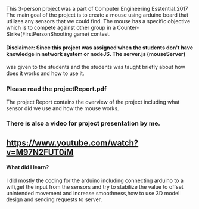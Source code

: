 This 3-person project was a part of Computer Engineering Esstential.2017
The main goal of the project is to create a mouse using arduino board that utilizes any sensors that we could find.
The mouse has a specific objective which is to compete against other group in a Counter-Strike(FirstPersonShooting game) contest.
#### Disclaimer: Since this project was assigned when the students don't have knowledge in network system or nodeJS. The server.js (mouseServer) 
was given to the students and the students was taught briefly about how does it works and how to use it.

### Please read the projectReport.pdf 
The project Report contains the overview of the project including what sensor did we use and how the mouse works.
### There is also a video for project presentation by me.
https://www.youtube.com/watch?v=M97N2FUT0iM
-----------------------------------------------------------------------------------------------------------------------

#### What did I learn?
I did mostly the coding for the arduino including connecting arduino to a wifi,get the input from the sensors and try to stabilize the value to
offset unintended movement and increase smoothness,how to use 3D model design and sending requests to server.
